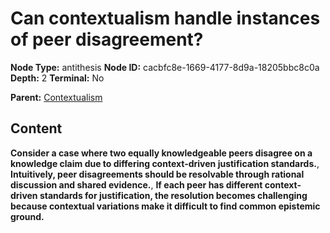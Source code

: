 # Can contextualism handle instances of peer disagreement?

**Node Type:** antithesis
**Node ID:** cacbfc8e-1669-4177-8d9a-18205bbc8c0a
**Depth:** 2
**Terminal:** No

**Parent:** [Contextualism](contextualism.md)

## Content

**Consider a case where two equally knowledgeable peers disagree on a knowledge claim due to differing context-driven justification standards.**, **Intuitively, peer disagreements should be resolvable through rational discussion and shared evidence.**, **If each peer has different context-driven standards for justification, the resolution becomes challenging because contextual variations make it difficult to find common epistemic ground.**
